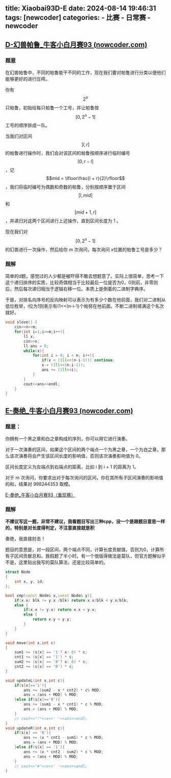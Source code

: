 title: Xiaobai93D-E
date: 2024-08-14 19:46:31
tags: [newcoder]
categories: 
	- 比赛
	- 日常赛
	- newcoder
---

## [D-幻兽帕鲁_牛客小白月赛93 (nowcoder.com)](https://ac.nowcoder.com/acm/contest/82401/D)

### 题意

在幻兽帕鲁中，不同的帕鲁能干不同的工作，现在我们要对帕鲁进行分类以便他们能够更好的进行压榨。  

你有 $$2^n$$ 只帕鲁，初始给每只帕鲁一个工号，并让帕鲁按 $$[0,2^n-1]$$ 工号的顺序排成一队。  

当我们对区间 $$[l,r]$$ 的帕鲁进行操作时，我们会对该区间的帕鲁按顺序进行临时编号 $$[0,r-l]$$ ，记 $$mid = \lfloor\frac{l + r}{2}\rfloor$$，我们将临时编号为偶数和奇数的帕鲁，分别按顺序置于区间 $$[l,mid]$$ 和 $$[mid + 1,r]$$ ，并递归对这两个区间进行上述操作，直到区间长度为 $1$ 。  

现在我们对 $$[0,2^n-1]$$ 的幻兽进行一次操作，然后给你 $m$ 次询问，每次询问 $x$​ 位置的帕鲁工号是多少？

### 题解

简单的d题，感觉过的人少都是被吓得不敢去想题意了。实际上很简单，思考一下这个递归排序的实质，比较奇偶相当于比较最后一位是否为0，0则前，非零则后，然后每次递归相当于逻辑右移一位。本质上是倒着的二进制字典序。

于是，对排名向序号的反向映射可以表示为有多少个数在他前面，我们对二进制从低位枚举，i位为1则表示有(1<<(n-i-1)个帕努在他前面。不断二进制填满这个名次就好。

````cpp
void slove() {
	cin>>n>>m;
	for(int i=1;i<=m;i++){
		ll x;
		cin>>x;
		ll ans = 0;
		while(x){
			for(int i = 0; i < n; i++){
				if(x < (1ll<<(n-i-1))) continue;
				x-= (1ll<<(n-i-1));
				ans += (1ll<<i);
			}
		}
		cout<<ans<<endl;
	}
}
````



## [E-奏绝_牛客小白月赛93 (nowcoder.com)](https://ac.nowcoder.com/acm/contest/82401/E)

### **题意：**

你拥有一个黑之章和白之章构成的序列，你可以用它进行演奏。  

对于一次演奏的区间，如果这个区间的两个端点一个为黑之章，一个为白之章，那么该次演奏将会产生该区间长度的影响值，否则该次演奏影响值为 0。  

区间长度定义为左端点到右端点的距离，比如 i 到 i + 1 的距离为 1。  

对于 m 次询问，你要求出对于每次询问的区间，你在其所有子区间演奏的影响值的和，结果对  998244353 取模。

[E-奏绝_牛客小白月赛93（重现赛）](https://ac.nowcoder.com/acm/contest/82821/E)

### **题解**

**不建议写这一题，非常不建议，我看题目写出三种cpp，没一个是跟题目意思一样的，特别是对长度得判定，不注意直接就是积**

奏绝，我直接肘击！

题目的意思是，对一段区间，两个端点不同，计算长度贡献值，否则为0，计算所有子区间贡献总和。我假题了半小时。有一个很版得做法是莫队，但官方题解似乎不是，这里贴出我写的莫队算法，还是比较简单的。

```cpp
struct Node
{
	int x, y, id;
};

bool cmp(const Node& x,const Node& y){
	if(x.x/ blk != y.x /blk) return x.x/blk < y.x/blk;
	else {
		if(x.x != y.x) return x.x < y.x;
		else {
			return x.y < y.y;
		}
	}
}

void move(int x,int c)
{
	sum1 += (s[x] == '1'? x: 0) * c;
	cnt1 += (s[x] == '1') * c;
	sum2 += (s[x] == '0'? x: 0) * c;
	cnt2 += (s[x] == '0') * c;
}

void updateL(int x,int c){
	if(s[x]=='1'){
		ans += (sum2 - x * cnt2) * c% MOD;
		ans = (ans + MOD) % MOD;
	}else if(s[x]=='0'){
		ans += (sum1 - x * cnt1) * c % MOD;
		ans = (ans + MOD) % MOD;
	}
	// cout<<"!"<<x<<' '<<ans<<endl;
}
void updateR(int x,int c){
	if(s[x] == '0'){
		ans += (x * cnt1 - sum1) * c % MOD;
		ans = (ans + MOD) % MOD;
	}else if(s[x] == '1'){
		ans += (x * cnt2 - sum2) * c % MOD;
		ans = (ans + MOD) % MOD;
	}
	// cout<<"#"<<x<<' '<<ans<<endl;
}
```